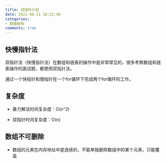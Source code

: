 ```yaml
---
title: 双指针介绍
date: 2021-06-21 16:22:48
categories:
- 数据结构
comments: true
---
```


## 快慢指针法

双指针法（快慢指针法）在数组和链表的操作中是非常常见的，很多考察数组和链表操作的面试题，都使用双指针法。

通过一个快指针和慢指针在一个for循环下完成两个for循环的工作。

<!-- more -->

## 复杂度

- 暴力解法时间复杂度：O(n^2)

- 双指针时间复杂度：O(n)



## 数组不可删除

- 数组的元素在内存地址中是连续的，不能单独删除数组中的某个元素，只能覆盖

